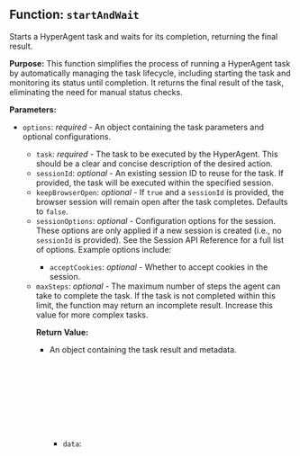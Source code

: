 ## Function: `startAndWait`

Starts a HyperAgent task and waits for its completion, returning the final result.

**Purpose:**
This function simplifies the process of running a HyperAgent task by automatically managing the task lifecycle, including starting the task and monitoring its status until completion. It returns the final result of the task, eliminating the need for manual status checks.

**Parameters:**

* `options`: <object> *required* - An object containing the task parameters and optional configurations.
    * `task`: <string> *required* - The task to be executed by the HyperAgent. This should be a clear and concise description of the desired action.
    * `sessionId`: <string> *optional* - An existing session ID to reuse for the task. If provided, the task will be executed within the specified session.
    * `keepBrowserOpen`: <boolean> *optional* - If `true` and a `sessionId` is provided, the browser session will remain open after the task completes. Defaults to `false`.
    * `sessionOptions`: <object> *optional* - Configuration options for the session. These options are only applied if a new session is created (i.e., no `sessionId` is provided).  See the Session API Reference for a full list of options. Example options include:
        * `acceptCookies`: <boolean> *optional* - Whether to accept cookies in the session.
    * `maxSteps`: <number> *optional* - The maximum number of steps the agent can take to complete the task. If the task is not completed within this limit, the function may return an incomplete result.  Increase this value for more complex tasks.


**Return Value:**

* <object> An object containing the task result and metadata.
    * `data`: <object> *optional* - Contains the result of the task.
        * `finalResult`: <string> *optional* - The final output of the HyperAgent task. This is the main result of the task execution.

**Examples:**

```typescript
// Example 1: Minimal usage with only required arguments
import { Hyperbrowser } from "@hyperbrowser/sdk";
import { config } from "dotenv";

config();

const hbClient = new Hyperbrowser({
  apiKey: process.env.HYPERBROWSER_API_KEY,
});

const result1 = await hbClient.agents.hyperAgent.startAndWait({
  task: "What is the title of the first post on Hacker News today?",
});

console.log(`Output:\n${result1.data?.finalResult}`);


// Example 2: Reusing a session and keeping it open
const session = await hbClient.sessions.create();

try {
  const result2 = await hbClient.agents.hyperAgent.startAndWait({
    task: "What is the title of the first post on Hacker News today?",
    sessionId: session.id,
    keepBrowserOpen: true,
  });

  console.log(`Output:\n${result2.data?.finalResult}`);

  const result3 = await hbClient.agents.hyperAgent.startAndWait({
    task: "Tell me how many upvotes the first post has.",
    sessionId: session.id,
  });

  console.log(`\nOutput:\n${result3.data?.finalResult}`);
} catch (err) {
  console.error(`Error: ${err}`);
} finally {
  await hbClient.sessions.stop(session.id);
}


// Example 3: Specifying session options
const result4 = await hbClient.agents.hyperAgent.startAndWait({
  task: "What is the title of the top post on HackerNews today?",
  sessionOptions: {
    acceptCookies: true,
  },
  maxSteps: 50, // Example: Limiting the number of steps
});

console.log(`Output:\n${result4.data?.finalResult}`);


// Example 4: Handling potential errors
try {
  const result5 = await hbClient.agents.hyperAgent.startAndWait({
    task: "This is a potentially complex task that might fail.",
    maxSteps: 10, // Example: Low step limit to potentially trigger an incomplete result
  });
  if (result5.data?.finalResult) {
    console.log(`Output:\n${result5.data.finalResult}`);
  } else {
    console.log("Task did not complete within the specified steps.");
  }
} catch (error) {
  console.error(`Error: ${error.message}`);
}

```


## Environment Variables

* **`HYPERBROWSER_API_KEY`**
    * **Display Name:** Hyperbrowser API Key
    * **Description:** Your Hyperbrowser API key. This is required to authenticate with the Hyperbrowser service.
    * **Required:** Yes
    * **Format:** String



